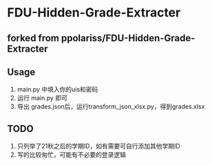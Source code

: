# FDU-Hidden-Grade-Extracter

## forked from ppolariss/FDU-Hidden-Grade-Extracter

## Usage
1. main.py 中填入你的uis和密码
2. 运行 main.py 即可
3. 导出 grades.json后，运行transform_json_xlsx.py，得到grades.xlsx

## TODO
1. 只列举了21秋之后的学期ID，如有需要可自行添加其他学期ID
2. 写的比较匆忙，可能有不必要的登录逻辑
